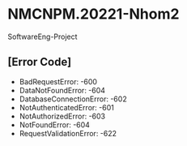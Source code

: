 # NMCNPM.20221-Nhom2

SoftwareEng-Project

## [Error Code]

- BadRequestError: -600
- DataNotFoundError: -604
- DatabaseConnectionError: -602
- NotAuthenticatedError: -601
- NotAuthorizedError: -603
- NotFoundError: -604
- RequestValidationError: -622
